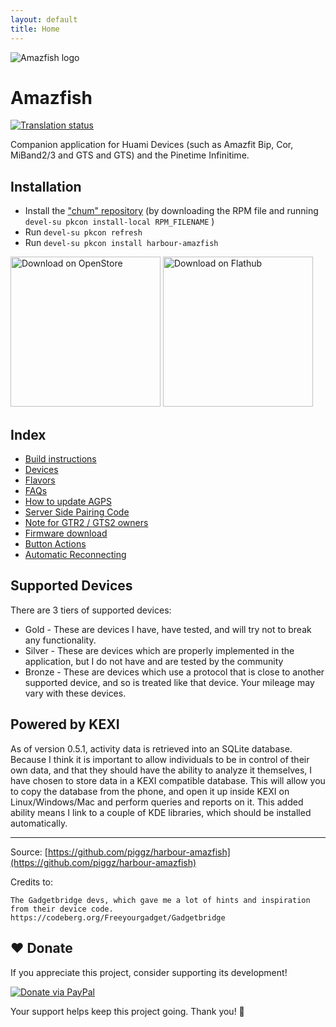 ```yaml
---
layout: default
title: Home
---
```


![Amazfish logo](https://raw.githubusercontent.com/piggz/harbour-amazfish/refs/heads/master/ui/icons/172x172/harbour-amazfish-ui.png)

# Amazfish

[![Translation status](https://hosted.weblate.org/widget/harbour-amazfish/svg-badge.svg)](https://hosted.weblate.org/engage/harbour-amazfish/)

Companion application for Huami Devices (such as Amazfit Bip, Cor, MiBand2/3 and GTS and GTS) and the Pinetime Infinitime.

## Installation
* Install the ["chum" repository](https://chumrpm.netlify.app/) (by downloading the RPM file and running `devel-su pkcon install-local RPM_FILENAME` )
* Run `devel-su pkcon refresh`
* Run `devel-su pkcon install harbour-amazfish`

<a href='https://open-store.io/app/uk.co.piggz.amazfish'><img width='240' alt='Download on OpenStore' src='https://open-store.io/badges/en_US.svg'/></a>
<a href='https://flathub.org/apps/details/uk.co.piggz.amazfish'><img width='240' alt='Download on Flathub' src='https://flathub.org/assets/badges/flathub-badge-en.png'/></a>

## Index

* [Build instructions](build-instructions)
* [Devices](/devices)
* [Flavors](Flavors)
* [FAQs](FAQs)
* [How to update AGPS](How-To-update-AGPS)
* [Server Side Pairing Code](Server-Side-Pairing)
* [Note for GTR2 / GTS2 owners](Appearance)
* [Firmware download](firmware-download)
* [Button Actions](button-actions) 
* [Automatic Reconnecting](automatic-reconnecting)

## Supported Devices

There are 3 tiers of supported devices:
* Gold - These are devices I have, have tested, and will try not to break any functionality.
* Silver - These are devices which are properly implemented in the application, but I do not have and are tested by the community
* Bronze - These are devices which use a protocol that is close to another supported device, and so is treated like that device.  Your mileage may vary with these devices.
 
## Powered by KEXI

As of version 0.5.1, activity data is retrieved into an SQLite database.  Because I think it is important to allow individuals to be in control of their own data, and that
they should have the ability to analyze it themselves, I have chosen to store data in a KEXI compatible database.  This will allow you to copy the database from the phone,
and open it up inside KEXI on Linux/Windows/Mac and perform queries and reports on it.  This added ability means I link to a couple of KDE libraries, which should be
installed automatically.


---

Source: [https://github.com/piggz/harbour-amazfish](https://github.com/piggz/harbour-amazfish)

Credits to:

    The Gadgetbridge devs, which gave me a lot of hints and inspiration from their device code.
    https://codeberg.org/Freeyourgadget/Gadgetbridge

## ❤️ Donate

If you appreciate this project, consider supporting its development!  

[![Donate via PayPal](https://img.shields.io/badge/Donate-PayPal-blue.svg)](https://paypal.me/piggz)  

Your support helps keep this project going. Thank you! 🙌  